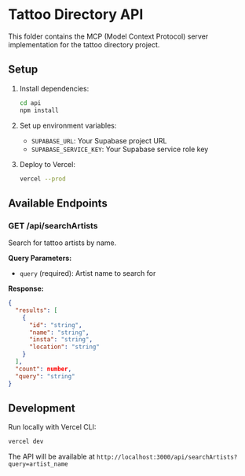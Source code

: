 # Tattoo Directory API

This folder contains the MCP (Model Context Protocol) server implementation for the tattoo directory project.

## Setup

1. Install dependencies:

   ```bash
   cd api
   npm install
   ```

2. Set up environment variables:

   - `SUPABASE_URL`: Your Supabase project URL
   - `SUPABASE_SERVICE_KEY`: Your Supabase service role key

3. Deploy to Vercel:
   ```bash
   vercel --prod
   ```

## Available Endpoints

### GET /api/searchArtists

Search for tattoo artists by name.

**Query Parameters:**

- `query` (required): Artist name to search for

**Response:**

```json
{
  "results": [
    {
      "id": "string",
      "name": "string",
      "insta": "string",
      "location": "string"
    }
  ],
  "count": number,
  "query": "string"
}
```

## Development

Run locally with Vercel CLI:

```bash
vercel dev
```

The API will be available at `http://localhost:3000/api/searchArtists?query=artist_name`
